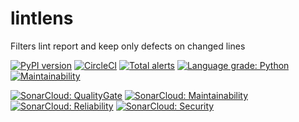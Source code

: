 
# lintlens

Filters lint report and keep only defects on changed lines

[![PyPI version](https://badge.fury.io/py/lintlens.svg)](https://badge.fury.io/py/lintlens)
[![CircleCI](https://circleci.com/gh/draganHR/lintlens.svg?style=shield)](https://circleci.com/gh/draganHR/lintlens)
[![Total alerts](https://img.shields.io/lgtm/alerts/g/draganHR/lintlens.svg?logo=lgtm&logoWidth=18)](https://lgtm.com/projects/g/draganHR/lintlens/alerts/)
[![Language grade: Python](https://img.shields.io/lgtm/grade/python/g/draganHR/lintlens.svg?logo=lgtm&logoWidth=18)](https://lgtm.com/projects/g/draganHR/lintlens/context:python)
[![Maintainability](https://api.codeclimate.com/v1/badges/880aadc9198dfe43f412/maintainability)](https://codeclimate.com/github/draganHR/lintlens/maintainability)

[![SonarCloud: QualityGate](https://sonarcloud.io/api/project_badges/measure?project=draganHR_lintlens&metric=alert_status)](https://sonarcloud.io/dashboard?id=draganHR_lintlens)
[![SonarCloud: Maintainability](https://sonarcloud.io/api/project_badges/measure?project=draganHR_lintlens&metric=sqale_rating)](https://sonarcloud.io/dashboard?id=draganHR_lintlens)
[![SonarCloud: Reliability](https://sonarcloud.io/api/project_badges/measure?project=draganHR_lintlens&metric=reliability_rating)](https://sonarcloud.io/dashboard?id=draganHR_lintlens)
[![SonarCloud: Security](https://sonarcloud.io/api/project_badges/measure?project=draganHR_lintlens&metric=security_rating)](https://sonarcloud.io/dashboard?id=draganHR_lintlens)
